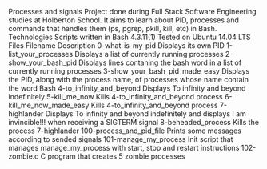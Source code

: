 Processes and signals
Project done during Full Stack Software Engineering studies at Holberton School. It aims to learn about PID, processes and commands that handles them (ps, pgrep, pkill, kill, etc) in Bash.
Technologies Scripts written in Bash 4.3.11(1) Tested on Ubuntu 14.04 LTS Files Filename Description 0-what-is-my-pid Displays its own PID 1-list_your_processes Displays a list of currently running processes 2-show_your_bash_pid Displays lines contaning the bash word in a list of currently running processes 3-show_your_bash_pid_made_easy Displays the PID, along with the process name, of processes whose name contain the word Bash 4-to_infinity_and_beyond Displays To infinity and beyond indefinitely 5-kill_me_now Kills 4-to_infinity_and_beyond process 6-kill_me_now_made_easy Kills 4-to_infinity_and_beyond process 7-highlander Displays To infinity and beyond indefinitely and displays I am invincible!!! when receiving a SIGTERM signal 8-beheaded_process Kills the process 7-highlander 100-process_and_pid_file Prints some messages according to sended signals 101-manage_my_process Init script that manages manage_my_process with start, stop and restart instructions 102-zombie.c C program that creates 5 zombie processes
